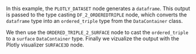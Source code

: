 <!--- Add SEO here --->

In this example, the `PLOTLY_DATASET` node generates a `dataframe`. This output is passed to the type casting `DF_2_ORDEREDTRIPLE` node, which converts the `dataframe` type into an `ordered_triple` type from the `DataContainer` class. 

We then use the `ORDERED_TRIPLE_2_SURFACE` node to cast the `ordered_triple` to a `surface` `DataContainer` type. Finally we vizualize the output with the Plotly visualizer `SURFACE3D` node.